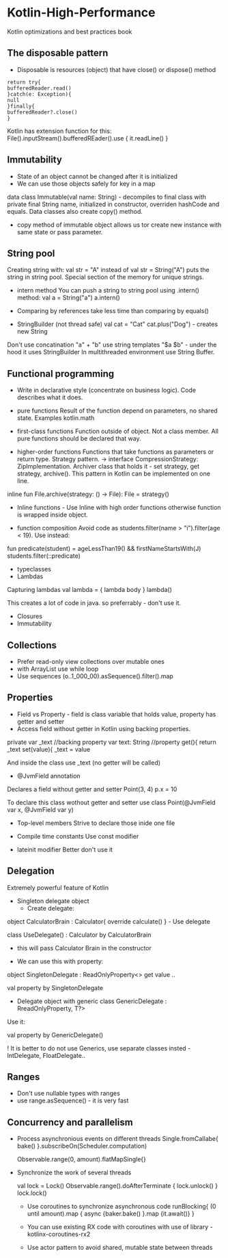 # Kotlin-High-Performance
Kotlin optimizations and best practices book

## The disposable pattern
  - Disposable is resources (object) that have close() or dispose() method
  ```
  return try{
bufferedReader.read()
}catch(e: Exception){
 null
 }finally{
 bufferedReader?.close()
 }
 
```

Kotlin has extension function for this:
File().inputStream().bufferedREader().use { it.readLine() }

## Immutability
- State of an object cannot be changed after it is initialized
- We can use those objects safely for key in a map

data class Immutable(val name: String)  - decompiles to final class with private final String name, initialized in constructor, 
overriden hashCode and equals. Data classes also create copy() method.
 * copy method of immutable object allows us tor create new instance with same state or pass parameter.
 
 ## String pool
 
 Creating string with:
 val str = "A"  instead of val str = String("A") puts the string in string pool. Special section of the memory for unique strings.
 
 * intern method
 You can push a string to string pool using .intern() method:
 val a = String("a")
 a.intern()
 
* Comparing by references take less time than comparing by equals()
* StringBuilder (not thread safe)
val cat = "Cat"
cat.plus("Dog") - creates new String

Don't use concatination "a" + "b" use string templates "$a $b" - under the hood it uses StringBuilder
In multithreaded environment use String Buffer.

 ## Functional programming
 * Write in declarative style (concentrate on business logic). Code describes what it does.
 
 - pure functions
 Result of the function depend on parameters, no shared state. Examples kotlin.math
 
 - first-class functions
 Function outside of object. Not a class member. All pure functions should be declared that way.
 
 - higher-order functions
 Functions that take functions as parameters or return type.
 Strategy pattern. -> interface CompressionStrategy: ZipImplementation. Archiver class that holds it - set strategy, get strategy, archive(). This pattern in Kotlin can be implemented on one line.
 
 inline fun File.archive(strategy: () -> File): File = strategy()
 
   - Inline functions - Use Inline with high order functions otherwise function is wrapped inside object.
    
 - function composition
 Avoid code as students.filter(name > "i").filter(age < 19). Use instead:
 
 fun predicate(student) = ageLessThan19() && firstNameStartsWith(J)
 students.filter(::predicate)
 
 - typeclasses
 - Lambdas
 
 Capturing lambdas
  val lambda = { lambda body }
  lambda()
  
  This creates a lot of code in java. so preferrably - don't use it.
 - Closures
 - Immutability
 
 ## Collections
 
 - Prefer read-only view collections over mutable ones
 - with ArrayList use while loop
 - Use sequences (o..1_000_00).asSequence().filter().map 
 
 ## Properties
 
 - Field vs Property - field is class variable that holds value, property has getter and setter
 - Access field without getter in Kotlin using backing properties.
 
 private var _text //backing property
 var text: String //property
 get(){
 return _text
 set(value){
 _text = value
 
 And inside the class use _text (no getter will be called)
  
 - @JvmField annotation 
 
 Declares a field without getter and setter
 Point(3, 4)
 p.x = 10 
 
 To declare this class wothout getter and setter use
 class Point(@JvmField var x, @JvmField var y)
 
 - Top-level members
  Strive to declare those inide one file
  
  - Compile time constants
  Use const modifier 
  
  - lateinit modifier
  Better don't use it
  
  ## Delegation
 
  Extremely powerful feature of Kotlin
  
  - Singleton delegate object
       -   Create delegate: 
  
  object CalculatorBrain : Calculator{
    override calculate()
  } 
        - Use delegate
 
   class UseDelegate() : Calculator by CalculatorBrain  
   - this will pass Calculator Brain in the constructor
   
   -  We can use this with property:
   
   object SingletonDelegate : ReadOnlyProperty<>
   get value
   ..
   
   val property by SingletonDelegate
   
   - Delegate object with generic
   class GenericDelegate<T> : RreadOnlyProperty<Any>, T?>
  
   Use it:
   
   val property by GenericDelegate<Int>()
  
   ! It is better to do not use Generics, use separate classes insted - IntDelegate, FloatDelegate..
   
   ## Ranges
   
   - Don't use nullable types with ranges
   - use range.asSequence() - it is very fast
   
   ## Concurrency and parallelism
   
   - Process asynchronious events on different threads
       Single.fromCallabe{ bake() }.subscribeOn(Scheduler.computation)
       
       Observable.range(0, amount).flatMapSingle{}
       
   - Synchronize  the work of several threads
      
       val lock = Lock()
       Observable.range().doAfterTerminate { lock.unlock() }
       lock.lock()
      
     - Use coroutines to synchronize asynchronous code
       runBlocking{
         (0 until amount).map { async {baker.bake() }.map {it.await()} 
         }
      
      - You can use existing RX code with coroutines with use of library - kotlinx-coroutines-rx2
      
      - Use actor pattern to avoid shared, mutable state between threads
      
